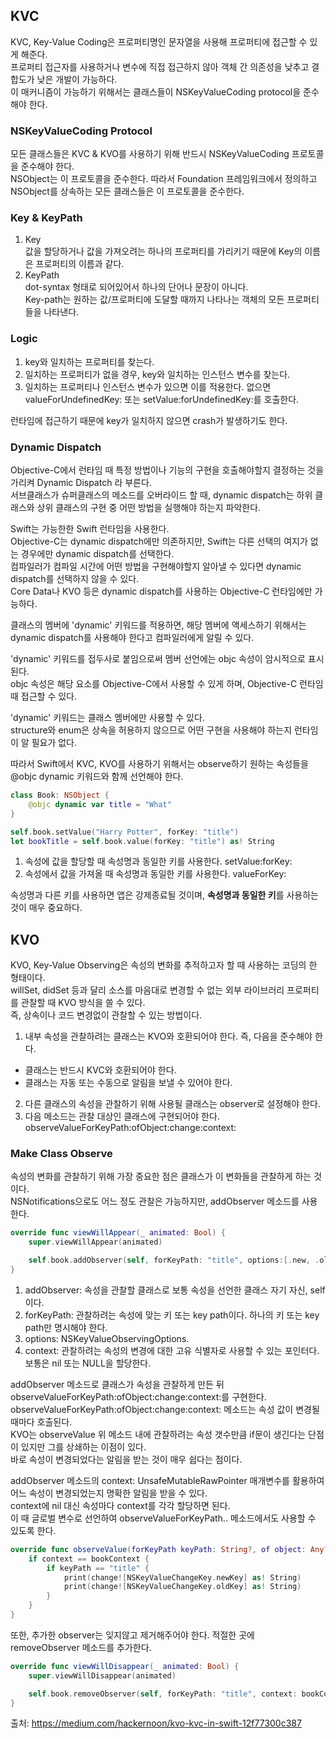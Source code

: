 ## KVC  
KVC, Key-Value Coding은 프로퍼티명인 문자열을 사용해 프로퍼티에 접근할 수 있게 해준다.  
프로퍼티 접근자를 사용하거나 변수에 직접 접근하지 않아 객체 간 의존성을 낮추고 결합도가 낮은 개발이 가능하다.  
이 매커니즘이 가능하기 위해서는 클래스들이 NSKeyValueCoding protocol을 준수해야 한다.  
    
  
### NSKeyValueCoding Protocol  
모든 클래스들은 KVC & KVO를 사용하기 위해 반드시 NSKeyValueCoding 프로토콜을 준수해야 한다.  
NSObject는 이 프로토콜을 준수한다. 따라서 Foundation 프레임워크에서 정의하고 NSObject를 상속하는 모든 클래스들은 이 프로토콜을 준수한다.  
  
### Key & KeyPath  
1. Key  
값을 할당하거나 값을 가져오려는 하나의 프로퍼티를 가리키기 때문에 Key의 이름은 프로퍼티의 이름과 같다.  
2. KeyPath  
dot-syntax 형태로 되어있어서 하나의 단어나 문장이 아니다.  
Key-path는 원하는 값/프로퍼티에 도달할 때까지 나타나는 객체의 모든 프로퍼티들을 나타낸다.  
  
### Logic  
1. key와 일치하는 프로퍼티를 찾는다.  
2. 일치하는 프로퍼티가 없을 경우, key와 일치하는 인스턴스 변수를 찾는다.  
3. 일치하는 프로퍼티나 인스턴스 변수가 있으면 이를 적용한다. 없으면 valueForUndefinedKey: 또는 setValue:forUndefinedKey:를 호출한다.  
  
런타임에 접근하기 때문에 key가 일치하지 않으면 crash가 발생하기도 한다.  
  
### Dynamic Dispatch  
Objective-C에서 런타임 때 특정 방법이나 기능의 구현을 호출해야할지 결정하는 것을 가리켜 Dynamic Dispatch 라 부른다.  
서브클래스가 슈퍼클래스의 메소드를 오버라이드 할 때, dynamic dispatch는 하위 클래스와 상위 클래스의 구현 중 어떤 방법을 실행해야 하는지 파악한다.  
  
Swift는 가능한한 Swift 런타임을 사용한다.  
Objective-C는 dynamic dispatch에만 의존하지만, Swift는 다른 선택의 여지가 없는 경우에만 dynamic dispatch를 선택한다.  
컴파일러가 컴파일 시간에 어떤 방법을 구현해야할지 알아낼 수 있다면 dynamic dispatch를 선택하지 않을 수 있다.  
Core Data나 KVO 등은 dynamic dispatch를 사용하는 Objective-C 런타임에만 가능하다.  
  
클래스의 멤버에 'dynamic' 키워드를 적용하면, 해당 멤버에 액세스하기 위해서는 dynamic dispatch를 사용해야 한다고 컴파일러에게 알릴 수 있다.  
  
'dynamic' 키워드를 접두사로 붙임으로써 멤버 선언에는 objc 속성이 암시적으로 표시된다.  
objc 속성은 해당 요소를 Objective-C에서 사용할 수 있게 하며, Objective-C 런타임 때 접근할 수 있다.  
  
'dynamic' 키워드는 클래스 멤버에만 사용할 수 있다.  
structure와 enum은 상속을 허용하지 않으므로 어떤 구현을 사용해야 하는지 런타임이 알 필요가 없다.  
  
따라서 Swift에서 KVC, KVO를 사용하기 위해서는 observe하기 원하는 속성들을 @objc dynamic 키워드와 함께 선언해야 한다.  
  
```swift
class Book: NSObject {
	@objc dynamic var title = "What"
}

self.book.setValue("Harry Potter", forKey: "title")
let bookTitle = self.book.value(forKey: "title") as! String
```  
  
1. 속성에 값을 할당할 때 속성명과 동일한 키를 사용한다. setValue:forKey:  
2. 속성에서 값을 가져올 때 속성명과 동일한 키를 사용한다. valueForKey:  
  
속성명과 다른 키를 사용하면 앱은 강제종료될 것이며, **속성명과 동일한 키**를 사용하는 것이 매우 중요하다.  
  
  
  
## KVO  
KVO, Key-Value Observing은 속성의 변화를 추적하고자 할 때 사용하는 코딩의 한 형태이다.  
willSet, didSet 등과 달리 소스를 마음대로 변경할 수 없는 외부 라이브러리 프로퍼티를 관찰할 때 KVO 방식을 쓸 수 있다.  
즉, 상속이나 코드 변경없이 관찰할 수 있는 방법이다.  
  
1. 내부 속성을 관찰하려는 클래스는 KVO와 호환되어야 한다. 즉, 다음을 준수해야 한다.  
- 클래스는 반드시 KVC와 호환되어야 한다.  
- 클래스는 자동 또는 수동으로 알림을 보낼 수 있어야 한다.  
2. 다른 클래스의 속성을 관찰하기 위해 사용될 클래스는 observer로 설정해야 한다.  
3. 다음 메소드는 관찰 대상인 클래스에 구현되어야 한다. observeValueForKeyPath:ofObject:change:context:  
  
  
### Make Class Observe  
속성의 변화를 관찰하기 위해 가장 중요한 점은 클래스가 이 변화들을 관찰하게 하는 것이다.  
NSNotifications으로도 어느 정도 관찰은 가능하지만, addObserver 메소드를 사용한다.  
  
```swift
override func viewWillAppear(_ animated: Bool) {
	super.viewWillAppear(animated)

	self.book.addObserver(self, forKeyPath: "title", options:[.new, .old], context: bookContext)
}
```  
  
1. addObserver: 속성을 관찰할 클래스로 보통 속성을 선언한 클래스 자기 자신, self 이다.  
2. forKeyPath: 관찰하려는 속성에 맞는 키 또는 key path이다. 하나의 키 또는 key path만 명시해야 한다.  
3. options: NSKeyValueObservingOptions.  
4. context: 관찰하려는 속성의 변경에 대한 고유 식별자로 사용할 수 있는 포인터다. 보통은 nil 또는 NULL을 할당한다.  
  
addObserver 메소드로 클래스가 속성을 관찰하게 만든 뒤 observeValueForKeyPath:ofObject:change:context:를 구현한다.  
observeValueForKeyPath:ofObject:change:context: 메소드는 속성 값이 변경될 때마다 호출된다.  
KVO는 observeValue 위 메소드 내에 관찰하려는 속성 갯수만큼 if문이 생긴다는 단점이 있지만 그를 상쇄하는 이점이 있다.  
바로 속성이 변경되었다는 알림을 받는 것이 매우 쉽다는 점이다.  
  
addObserver 메소드의 context: UnsafeMutableRawPointer 매개변수를 활용하여 어느 속성이 변경되었는지 명확한 알림을 받을 수 있다.  
context에 nil 대신 속성마다 context를 각각 할당하면 된다.  
이 때 글로벌 변수로 선언하여 observeValueForKeyPath.. 메소드에서도 사용할 수 있도록 한다.  
  
```swift
override func observeValue(forKeyPath keyPath: String?, of object: Any?, change: [NSKeyValueChangeKey : Any]?, context: UnsafeMutableRawPointer?) {
	if context == bookContext {
		if keyPath == "title" {
			print(change![NSKeyValueChangeKey.newKey] as! String)
			print(change![NSKeyValueChangeKey.oldKey] as! String)
		}
	}
}
```  
  
또한, 추가한 observer는 잊지않고 제거해주어야 한다. 적절한 곳에 removeObserver 메소드를 추가한다.  
  
```swift
override func viewWillDisappear(_ animated: Bool) {
	super.viewWillDisappear(animated)

	self.book.removeObserver(self, forKeyPath: "title", context: bookContext)
}
```  
  
  
  
출처: https://medium.com/hackernoon/kvo-kvc-in-swift-12f77300c387  